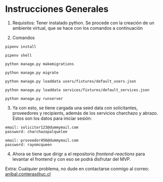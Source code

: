 # Instrucciones Generales

1. Requisitos: Tener instalado python. Se procede con la creación de un ambiente virtual, que se hace con los comandos a continuación

2. Comandos

```
pipenv install
```

```
pipenv shell
```

```
python manage.py makemigrations
```

```
python manage.py migrate

```

```
python manage.py loaddata users/fixtures/default_users.json
```

```
python manage.py loaddata services/fixtures/default_services.json

```

```
python manage.py runserver
```

3. Ya con esto, se tiene cargada una seed data con solicitantes, proveedores y recipients, además de los servicios charchazo y abrazo. Estos son los datos para iniciar sesión:

```
email: solicitor123@dummymail.com
password: charchazopalquelee
```

```
email: proveedor456@dummymail.com
password: rayomcqueen
```

4. Ahora se tiene que dirigr a el repositorio _frontend-reactions_ para levantar el frontend y con eso se podrá disfrutar del MVP.

Extra: Cualquier problema, no dude en contactarse conmigo al correo: anibal.conteras@uc.cl
